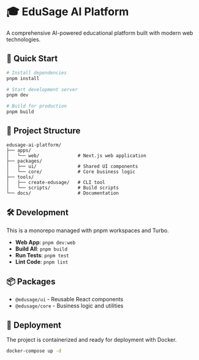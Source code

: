 # 🎓 EduSage AI Platform

A comprehensive AI-powered educational platform built with modern web technologies.

## 🚀 Quick Start

```bash
# Install dependencies
pnpm install

# Start development server
pnpm dev

# Build for production
pnpm build
```

## 📁 Project Structure

```
edusage-ai-platform/
├── apps/
│   └── web/              # Next.js web application
├── packages/
│   ├── ui/               # Shared UI components
│   └── core/             # Core business logic
├── tools/
│   ├── create-edusage/   # CLI tool
│   └── scripts/          # Build scripts
└── docs/                 # Documentation
```

## 🛠️ Development

This is a monorepo managed with pnpm workspaces and Turbo.

- **Web App**: `pnpm dev:web`
- **Build All**: `pnpm build`
- **Run Tests**: `pnpm test`
- **Lint Code**: `pnpm lint`

## 📦 Packages

- `@edusage/ui` - Reusable React components
- `@edusage/core` - Business logic and utilities

## 🚀 Deployment

The project is containerized and ready for deployment with Docker.

```bash
docker-compose up -d
```
